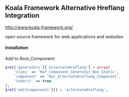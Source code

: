 
## Koala Framework Alternative Hreflang Integration

http://www.koala-framework.org/

open source framework for web applications and websites

#### Installation
Add to Root_Component:
```php
$ret['generators']['alternateHreflang'] = array(
    'class' => 'Kwf_Component_Generator_Box_Static',
    'component' => 'Kwc_AlternateHreflang_Component',
    'inherit' => true
);
$ret['editComponents'][] = 'alternateHreflang';
```

